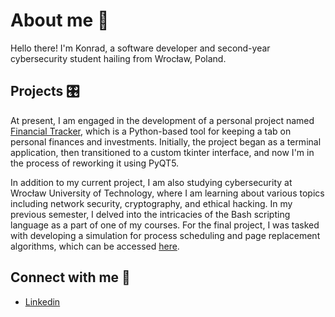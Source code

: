 # About me 🤙

Hello there! I'm Konrad, a software developer and second-year cybersecurity student hailing from Wrocław, Poland.

## Projects 🎛️

At present, I am engaged in the development of a personal project named [Financial Tracker](https://github.com/bonradoo/financial-tracker), which is a Python-based tool for keeping a tab on personal finances and investments. Initially, the project began as a terminal application, then transitioned to a custom tkinter interface, and now I'm in the process of reworking it using PyQT5.

In addition to my current project, I am also studying cybersecurity at Wrocław University of Technology, where I am learning about various topics including network security, cryptography, and ethical hacking. In my previous semester, I delved into the intricacies of the Bash scripting language as a part of one of my courses. For the final project, I was tasked with developing a simulation for process scheduling and page replacement algorithms, which can be accessed [here](https://github.com/bonradoo/operating-systems).

## Connect with me 📧
- [Linkedin](https://www.linkedin.com/in/konradbik)
<!-- - [Dev.to](https://dev.to/bonradoo) -->





<!-- ![GitHub metrics](https://metrics.lecoq.io/bonradoo) -->
<!-- ![GitHub streak stats](https://streak-stats.demolab.com/?user=bonradoo)  -->
